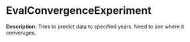 
# EvalConvergenceExperiment

**Description:** Tries to predict data to specified years. Need to see where it converages.

